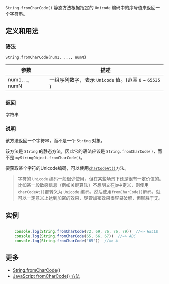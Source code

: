 `String.fromCharCode()` 静态方法根据指定的 `Unicode` 编码中的序号值来返回一个字符串。

## 定义和用法

### 语法

`String.fromCharCode(num1, ..., numN) `

| 参数 | 描述 |
| --- | --- |
| num1, ..., numN | 一组序列数字，表示 `Unicode` 值。(范围 `0` ~ `65535` ) |

### 返回

字符串

### 说明

该方法返回一个字符串，而不是一个 `String` 对象。

该方法是 `String` 的静态方法，因此它的语法应该是 `String.fromCharCode()`，而不是 `myStringObject.fromCharCode()`。

要获取某个字符的Unicode编码，可以使用[`charCodeAt()`](string-charcodeat.html)方法。

> 字符的 `Unicode` 编码一般很少使用，但在某些场景下还是很有一定价值的。比如某一段敏感信息（例如关键算法）不想明文在js中定义，则使用`charCodeAt()`都转义为 `Unicode` 编码，然后使用`fromCharCode()`解码，就可以一定意义上达到加密的效果，尽管加密效果很容易破解，但聊胜于无。

## 实例

``` javascript

    console.log(String.fromCharCode(72, 69, 76, 76, 79))  //=> HELLO
    console.log(String.fromCharCode(65, 66, 67))  //=> ABC
    console.log(String.fromCharCode("65"))  //=> A

```

## 更多

*   [String.fromCharCode()](https://developer.mozilla.org/zh-CN/docs/Web/JavaScript/Reference/Global_Objects/String/fromCharCode)
*   [JavaScript fromCharCode() 方法](http://www.w3school.com.cn/jsref/jsref_fromCharCode.asp)